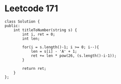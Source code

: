 # Leetcode 171
    class Solution {
    public:
        int titleToNumber(string s) {
            int i, ret = 0;
            int len;

            for(i = s.length()-1; i >= 0; i--){
                len = s[i] - 'A' + 1;
                ret += len * pow(26, (s.length()-i-1));
            }

            return ret;
        }
    };
